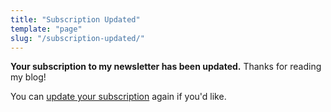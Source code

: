```yaml
---
title: "Subscription Updated"
template: "page"
slug: "/subscription-updated/"
---
```


**Your subscription to my newsletter has been updated.** Thanks for reading my blog!

You can [update your subscription](/subscribe/) again if you'd like.
